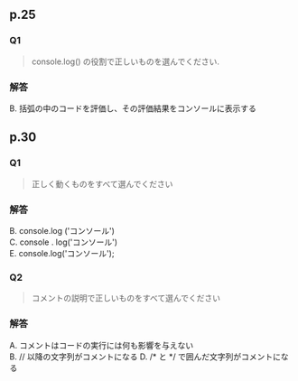 ## p.25
### Q1
> console.log() の役割で正しいものを選んでください.

### 解答
B. 括弧の中のコードを評価し、その評価結果をコンソールに表示する

## p.30
### Q1
> 正しく動くものをすべて選んでください

### 解答
B. console.log ('コンソール')  
C. console . log('コンソール')  
E. console.log('コンソール');  

### Q2
> コメントの説明で正しいものをすべて選んでください

### 解答
A. コメントはコードの実行には何も影響を与えない  
B. // 以降の文字列がコメントになる
D. /* と */ で囲んだ文字列がコメントになる
